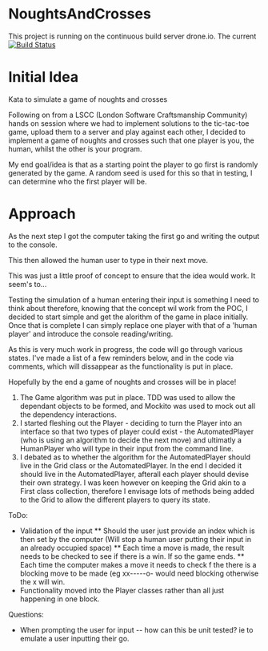 NoughtsAndCrosses
=================

This project is running on the continuous build server drone.io.
The current [![Build Status](https://drone.io/github.com/gemcfadyen/NoughtsAndCrosses/status.png)](https://drone.io/github.com/gemcfadyen/NoughtsAndCrosses/latest)

Initial Idea
============

Kata to simulate a game of noughts and crosses

Following on from a LSCC (London Software Craftsmanship Community) hands on session where we had to implement solutions to the tic-tac-toe game, upload them to a server and play against each other, I decided to implement a game of noughts and crosses such that one player is you, the human, whilst the other is your program.

My end goal/idea is that as a starting point the player to go first is randomly generated by the game.  A random seed is used for this so that in testing, I can determine who the first player will be.

Approach
========
As the next step I got the computer taking the first go and writing the output to the console.

This then allowed the human user to type in their next move.

This was just a little proof of concept to ensure that the idea would work. It seem's to...

Testing the simulation of a human entering their input is something I need to think about therefore, knowing that the concept wil work from the POC, I decided to start simple and get the alorithm of the game in place initially. Once that is complete I can simply replace one player with that of a 'human player' and introduce the console reading/writing.

As this is very much work in progress, the code will go through various states. I've made a list of a few reminders below, and in the code via comments, which will dissappear as the functionality is put in place.

Hopefully by the end a game of noughts and crosses will be in place!


1. The Game algorithm was put in place. TDD was used to allow the dependant objects to be formed, and Mockito was used to mock out all the dependency interactions.
2. I started fleshing out the Player - deciding to turn the Player into an interface so that two types of player could exist - the AutomatedPlayer (who is using an algorithm to decide the next move) and ultimatly a HumanPlayer who will type in their input from the command line.
3. I debated as to whether the algorithm for the AutomatedPlayer should live in the Grid class or the AutomatedPlayer. In the end I decided it should live in the AutomatedPlayer, afterall each player should devise their own strategy. I was keen however on keeping the Grid akin to a First class collection, therefore I envisage lots of methods being added to the Grid to allow the different players to query its state.

ToDo:

* Validation of the input 
	** Should the user just provide an index which is then set by the computer (Will stop a human user putting their 	input in an already occupied space)
	** Each time a move is made, the result needs to be checked to see if there is a win. If so the game ends.
	** Each time the computer makes a move it needs to check f the there is a blocking move to be made (eg xx-----o- 	would need blocking otherwise the x will win.
* Functionality moved into the Player classes rather than all just happening in one block.


Questions:
* When prompting the user for input -- how can this be unit tested? ie to emulate a user inputting their go.
